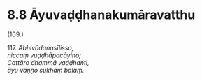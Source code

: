 # 8.8 Āyuvaḍḍhanakumāravatthu

(109.)

117\. _Abhivādanasīlissa,_  
_niccaṃ vuḍḍhāpacāyino;_  
_Cattāro dhammā vaḍḍhanti,_  
_āyu vaṇṇo sukhaṃ balaṃ._
